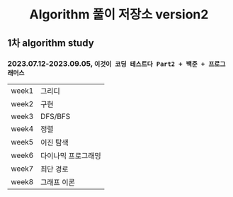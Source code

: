 <div align="center">

# Algorithm 풀이 저장소 version2

</div>

## 1차 algorithm study

### 2023.07.12-2023.09.05, `이것이 코딩 테스트다 Part2 + 백준 + 프로그래머스`

<table>
<tr>
<td>
    week1
</td>
<td>
    그리디
</td>
</tr>
<tr>
<td>
    week2
</td>
<td>
    구현
</td>
</tr>
<tr>
<td>
    week3
</td>
<td>
    DFS/BFS
</td>
</tr>
<tr>
<td>
    week4
</td>
<td>
    정렬
</td>
</tr>
<tr>
<td>
    week5
</td>
<td>
    이진  탐색
</td>
</tr>
<tr>
<td>
    week6
</td>
<td>
    다이나믹 프로그래밍
</td>
</tr>
<tr>
<td>
    week7
</td>
<td>
     최단 경로
</td>
</tr>
<tr>
<td>
    week8
</td>
<td>
    그래프 이론
</td>
</tr>

</table>
